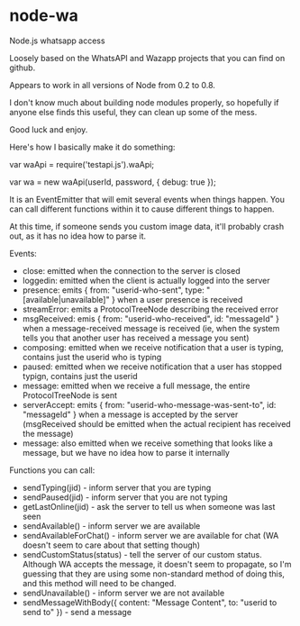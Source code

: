 node-wa
=======

Node.js whatsapp access

Loosely based on the WhatsAPI and Wazapp projects that you can find on github.

Appears to work in all versions of Node from 0.2 to 0.8.  

I don't know much about building node modules properly, so hopefully if anyone else finds this useful, they can
clean up some of the mess.  

Good luck and enjoy.

Here's how I basically make it do something:

var waApi = require('testapi.js').waApi;

var wa = new waApi(userId, password, { debug: true });

It is an EventEmitter that will emit several events when things happen.  You can call different functions within it to 
cause different things to happen.

At this time, if someone sends you custom image data, it'll probably crash out, as it has no idea how to parse it.

Events:

* close: emitted when the connection to the server is closed
* loggedin: emitted when the client is actually logged into the server
* presence: emits { from: "userid-who-sent", type: "[available|unavailable]" } when a user presence is received
* streamError: emits a ProtocolTreeNode describing the received error
* msgReceived: emis { from: "userid-who-received", id: "messageId" } when a message-received message is received (ie, when the system tells you that another user has received a message you sent)
* composing: emitted when we receive notification that a user is typing, contains just the userid who is typing
* paused: emitted when we receive notification that a user has stopped typign, contains just the userid 
* message: emitted when we receive a full message, the entire ProtocolTreeNode is sent
* serverAccept: emits { from: "userid-who-message-was-sent-to", id: "messageId" } when a message is accepted by the server (msgReceived should be emitted when the actual recipient has received the message)
* message: also emitted when we receive something that looks like a message, but we have no idea how to parse it internally

Functions you can call:

* sendTyping(jid) - inform server that you are typing
* sendPaused(jid) - inform server that you are not typing
* getLastOnline(jid) - ask the server to tell us when someone was last seen
* sendAvailable() - inform server we are available
* sendAvailableForChat() - inform server we are available for chat (WA doesn't seem to care about that setting though)
* sendCustomStatus(status) - tell the server of our custom status. Although WA accepts the message, it doesn't seem to propagate, so I'm guessing that they are using some non-standard method of doing this, and this method will need to be changed.
* sendUnavailable() - inform server we are not available
* sendMessageWithBody({ content: "Message Content", to: "userid to send to" }) - send a message


